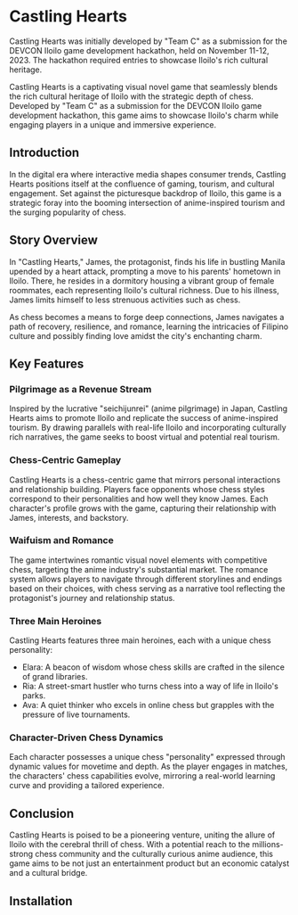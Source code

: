 # Castling Hearts
Castling Hearts was initially developed by "Team C" as a submission for the DEVCON Iloilo game development hackathon, held on November 11-12, 2023.
The hackathon required entries to showcase Iloilo's rich cultural heritage.

Castling Hearts is a captivating visual novel game that seamlessly blends the rich cultural heritage of Iloilo with the strategic depth of chess. Developed by "Team C" as a submission for the DEVCON Iloilo game development hackathon, this game aims to showcase Iloilo's charm while engaging players in a unique and immersive experience.

## Introduction

In the digital era where interactive media shapes consumer trends, Castling Hearts positions itself at the confluence of gaming, tourism, and cultural engagement. Set against the picturesque backdrop of Iloilo, this game is a strategic foray into the booming intersection of anime-inspired tourism and the surging popularity of chess.

## Story Overview

In "Castling Hearts," James, the protagonist, finds his life in bustling Manila upended by a heart attack, prompting a move to his parents' hometown in Iloilo. There, he resides in a dormitory housing a vibrant group of female roommates, each representing Iloilo's cultural richness. Due to his illness, James limits himself to less strenuous activities such as chess.

As chess becomes a means to forge deep connections, James navigates a path of recovery, resilience, and romance, learning the intricacies of Filipino culture and possibly finding love amidst the city's enchanting charm.

## Key Features

### Pilgrimage as a Revenue Stream
Inspired by the lucrative "seichijunrei" (anime pilgrimage) in Japan, Castling Hearts aims to promote Iloilo and replicate the success of anime-inspired tourism. By drawing parallels with real-life Iloilo and incorporating culturally rich narratives, the game seeks to boost virtual and potential real tourism.

### Chess-Centric Gameplay
Castling Hearts is a chess-centric game that mirrors personal interactions and relationship building. Players face opponents whose chess styles correspond to their personalities and how well they know James. Each character's profile grows with the game, capturing their relationship with James, interests, and backstory.

### Waifuism and Romance
The game intertwines romantic visual novel elements with competitive chess, targeting the anime industry's substantial market. The romance system allows players to navigate through different storylines and endings based on their choices, with chess serving as a narrative tool reflecting the protagonist's journey and relationship status.

### Three Main Heroines
Castling Hearts features three main heroines, each with a unique chess personality:
- Elara: A beacon of wisdom whose chess skills are crafted in the silence of grand libraries.
- Ria: A street-smart hustler who turns chess into a way of life in Iloilo's parks.
- Ava: A quiet thinker who excels in online chess but grapples with the pressure of live tournaments.

### Character-Driven Chess Dynamics
Each character possesses a unique chess "personality" expressed through dynamic values for movetime and depth. As the player engages in matches, the characters' chess capabilities evolve, mirroring a real-world learning curve and providing a tailored experience.

## Conclusion

Castling Hearts is poised to be a pioneering venture, uniting the allure of Iloilo with the cerebral thrill of chess. With a potential reach to the millions-strong chess community and the culturally curious anime audience, this game aims to be not just an entertainment product but an economic catalyst and a cultural bridge.

## Installation




